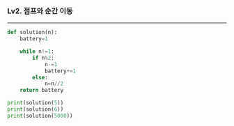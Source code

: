 ### Lv2. 점프와 순간 이동

---

```python
def solution(n):
    battery=1

    while n!=1:
        if n%2:
            n-=1
            battery+=1
        else:
            n=n//2
    return battery

print(solution(5))
print(solution(6))
print(solution(5000))
```

